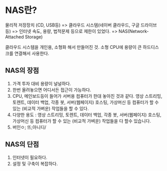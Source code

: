 # NAS란?

물리적 저장장치 (CD, USB등) => 클라우드 시스템(네이버 클라우드, 구글 드라이브 등) => 
인터넷 속도, 용량, 법적문제 등으로 제한이 있었다. => NAS(Network-Attached Storage)

클라우드 시스템을 개인용, 소형화 해서 만들어진 것. 소형 CPU에 용량이 큰 하드디스크를 연결해서 사용한다.

## NAS의 장점
1. 가격 투자 대비 용량이 널널하다.
2. 한번 올려놓으면 어디서든 접근이 가능하다.
3. CPU, 메인보드등이 들어가 서버용 컴퓨터가 한대 놓아진 것과 같다. 영상 스트리밍, 토렌트, 데이터 백업, 각종 봇, 서버(웹페이지) 호스팅, 가상머신 등 컴퓨터가 할 수 있는 (비교적 가벼운) 작업들을 할 수 있다.
4. 다양한 용도 : 영상 스트리밍, 토렌트, 데이터 백업, 각종 봇, 서버(웹페이지) 호스팅, 가상머신 등
컴퓨터가 할 수 있는 (비교적 가벼운) 작업들을 다 할수 있습니다.
5. 버인ㅇ; 뜨;아니디/

## NAS의 단점
1. 인터넷이 필요하다.
2. 설정 및 구축이 복잡하다.
